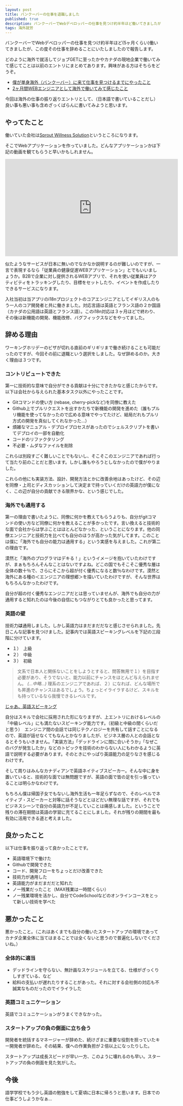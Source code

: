 ```yaml
---
layout: post
title: バンクーバーの仕事を退職しました
published: true
description: バンクーバーでWebデベロッパーの仕事を見つけ約半年ほど働いてきましたが、この度その仕事を辞めることにいたしました。どのように海外で就活して仕事をGETするに至ったかの経緯やカナダの現地企業で働いてみての感想は以前のエントリにまとめてあります。興味がある方はそちらをどうぞ。
tags: 海外就労
---
```


バンクーバーでWebデベロッパーの仕事を見つけ約半年ほど(5ヶ月くらい)働いてきましたが、この度その仕事を辞めることにいたしましたので報告します。

どのように海外で就活してジョブGETに至ったかやカナダの現地企業で働いてみて感じてことは以前のエントリにまとめてあります。興味がある方はそちらをどうぞ。

* [僕が単身海外（バンクーバー）に来て仕事を見つけるまでにやったこと](http://blog.toshimaru.net/how-to-find-job-in-Vancouver/)
* [2ヶ月間WEBエンジニアとして海外で働いてみて感じたこと](http://blog.toshimaru.net/my-impression-after-working-2-months/)

今回は海外の仕事の振り返りエントリとして、（日本語で書いていることだし）良い事も悪い事も含めざっくばらんに書いてみようと思います。

## やってたこと

働いていた会社は[Sprout Willness Solution](http://www.sproutatwork.com/)というところになります。

そこでWebアプリケーションを作っていました。どんなアプリケーションかは下記の動画を観てもらうと早いかもしれません。

<iframe width="560" height="315" src="https://www.youtube.com/embed/38pxFQRQcvY" frameborder="0" allowfullscreen></iframe>

似たようなサービスが日本に無いのでなかなか説明するのが難しいのですが、一言で表現するなら「従業員の健康促進WEBアプリケーション」とでもいいましょうか。B2Bで企業に対し提供されるWEBアプリで、それを使い従業員はアクティビティをトラッキングしたり、目標をセットしたり、イベントを作成したりできるサービスになります。

入社当初は当アプリのi18nプロジェクトのコアエンジニアとしてイギリス人のもう一人のコア開発者と共に働きました。対応言語は英語とフランス語の２か国語（カナダの公用語は英語とフランス語）。このi18n対応は３ヶ月ほどで終わり、その後は新機能の開発、機能改修、バグフィックスなどをやってました。

## 辞める理由

ワーキングホリデーのビザが切れる直前のギリギリまで働き続けることも可能だったのですが、今回その前に退職という選択をしました。なぜ辞めるのか。大きく理由は３つです。

### コントリビュートできた

第一に技術的な意味で自分ができる貢献は十分にできたかなと感じたからです。以下は会社から与えられた基本タスク以外にやったことです。

* Gitコマンドの使い方 (rebase, cherry-pickなど)を同僚に教えた
* Github上でプルリクエストを出すかたちで新機能の開発を進めた（誰もプルリ機能を使ってなかったので広める意味でやってたけど、結局だれもプルリ方式の開発を真似してくれなかった...）
* 煩雑なマニュアル・デプロイプロセスがあったのでシェルスクリプトを書いてデプロイの一部を自動化
* コードのリファクタリング
* 不必要・ムダなファイルを削除

これらは別段すごく難しいことでもないし、そこそこのエンジニアであれば行って当たり前のことだと思います。しかし誰もやろうとしなかったので僕がやりました。

これらの他にも実装方法、設計、開発方法とかに改善余地はあったけど、その辺を同僚・上司とディスカッションして決定まで持っていくだけの英語力が僕になく、この辺が自分の貢献できる限界かな、という感じでした。

### 海外でも通用する

第一の理由で書いたように、同僚に何かを教えてもらうよりも、自分がgitコマンドの使い方など同僚に何かを教えることが多かったです。言い換えると技術的な面で会社からは学ぶことはほとんどなかった、ということになります。他の同僚エンジニアと技術力を比べても自分のほうが高かった気がしてます。このことは僕に「海外でも自分の能力は通用する」という実感を与えました。これが第二の理由です。

漠然と「海外のプログラマはデキる！」というイメージを抱いていたわけですが、まぁもちろんそんなことはないですよね。どこの国でもそこそこ優秀な層は全体の数十％で、さらにそこから超が付く優秀になると数％なわけです。漠然と海外にある種の＜エンジニアの理想郷＞を描いていたわけですが、そんな世界はもちろんなかったわけです。

自分が超の付く優秀なエンジニアだとは思っていませんが、海外でも自分の力が通用すると知れたのは今後の自信にもつながりとても良かったと思ってます。

### 英語の壁

技術力**は**通用しました。しかし英語力はまだまだだなと感じさせられました。先日こんな記事を見つけました。記事内では英語スピーキングレベルを下記の三段階に分けています。

* １）　上級
* ２）　中級
* ３）　初級

> 文系で日本人と関係ないことをしようとすると、問答無用で１）を目指す必要があり、そうでないと、能力以前にチャンスをほとんど与えられません。 *(...中略...)* 理系のエンジニアであれば、２）になれば、どんな場所でも昇進のチャンスはあるでしょう。ちょっとイライラするけど、スキルをも持っているなら我慢できるレベルです。

[じゃあ、英語スピーキング](http://nururi.com/?eid=528)

自分はスキルで会社に採用された形になりますが、上エントリにおけるレベルの「中級レベル」にも満たないスピーキング能力です。（初級と中級の間くらいだと思う）　エンジニア間の会話では同じテクノロジーを共有して話すことになるので、英語が話せなくてもなんとかなりましたが、ビジネス層の人との会話となるとそうもいきません。「実装方法」「デッドラインに間に合いそうか」「なぜこのバグが発生したか」などのトピックを技術のわからない人にもわかるように英語で説明する必要があります。そのときにやっぱり英語能力の足りなさを感じるわけです。

そして周りはみんなカナディアンで英語ネイティブスピーカー。そんな中に身を置いていると、技術的な面では無問題ですが、英語の面で皆の足を引っ張っていることは明らかなわけです。

もちろん僕は帰国子女でもないし海外生活も一年足らずなので、そのレベルでネイティブ・スピーカーと対等に話そうなどとはどだい無理な話ですが、それでもビジネスシーンで自分の英語力が不足していことは痛感しました。ということで残りの滞在期間は英語の学習に充てることにしました。それが残りの期間を最も有効に活用できる道と考えました。

## 良かったこと

以下は仕事を振り返って良かったことです。

* 英語環境下で働けた
* Githubで開発できた
* コード、開発フローをちょっとだけ改善できた
* 技術力が通用した
* 英語能力がまだまだだと知れた
* ノー残業だったこと（MAX残業は一時間くらい）
* ノー残業環境を活かし、自分でCodeSchoolなどのオンラインコースをとって新しい技術を学べた

## 悪かったこと

悪かったこと。（これはあくまでも自分の働いたスタートアップの環境であってカナダ企業全体に当てはまることでは全くないと思うので普遍化しないでくださいね。）

### 全体的に適当
* デッドラインを守らない、無計画なスケジュールを立てる、仕様がざっくりしすぎている、など
* 給料の支払いが遅れたりすることがあった。それに対する会社側の対応も不誠実なものだったのでイライラした

### 英語コミュニケーション

英語でコミュニケーションがうまくできなかった。

### スタートアップの負の側面に立ち会う
開発者を統括するマネージャーが辞めた、続けざまに重要な役割を担っていたキー開発者が辞めた。その結果、僕への作業負担が２倍以上になったりした。

スタートアップは成長スピードが早い一方、このように壊れるのも早い。スタートアップの負の側面を見た気がした。

## 今後

語学学校でもう少し英語の勉強をして夏頃に日本に帰ろうと思います。日本での仕事どうしようかなぁ...
